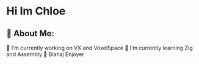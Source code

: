 # Hi Im Chloe
## 💫 About Me:
🔭 I’m currently working on VX and VoxelSpace
🌱 I’m currently learning Zig and Assembly
🦈 Blahaj Enjoyer
